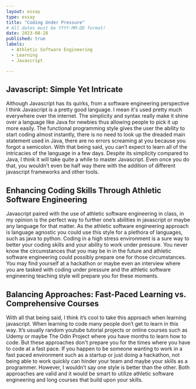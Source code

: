 ```yaml
---
layout: essay
type: essay
title: "Coding Under Pressure"
# All dates must be YYYY-MM-DD format!
date: 2023-08-28
published: true
labels:
  - Athletic Software Engineering
  - Learning
  - Javascript

---
```



## Javascript: Simple Yet Intricate

  Although Javascript has its quirks, from a software engineering perspective I think Javascript is a pretty good language. I mean it's used pretty much everywhere over the internet. The simplicity and syntax really make it shine over a language like Java for newbies thus allowing people to pick it up more easily. The functional programming style gives the user the ability to start coding almost instantly, there is no need to look up the dreaded main statement used in Java, there are no errors screaming at you because you forgot a semicolon. With that being said, you can’t expect to learn all of the intricacies of the language in a few days. Despite its simplicity compared to Java, I think it will take quite a while to master Javascript. Even once you do that, you wouldn’t even be half way there with the addition of different javascript frameworks and other tools. 

## Enhancing Coding Skills Through Athletic Software Engineering

  Javascript paired with the use of athletic software engineering in class, in my opinion is the perfect way to further one’s abilities in javascript or maybe any language for that matter. As the athletic software engineering approach is language agnostic you could use this style for a plethora of languages, such as java to python. Coding in a high stress environment is a sure way to better your coding skills and your ability to work under pressure. You never know the circumstances that you may be in in the future and athletic software engineering could possibly prepare one for those circumstances. You may find yourself at a hackathon or maybe even an interview where you are tasked with coding under pressure and the athletic software engineering teaching style will prepare you for these moments.

## Balancing Approaches: Fast-Paced Learning vs. Comprehensive Courses

  With all that being said, I think it’s cool to take this approach when learning javascript. When learning to code many people don’t get to learn in this way. It’s usually random youtube tutorial projects or online courses such as Udemy or maybe The Odin Project where you have months to learn how to code. But these approaches don't prepare you for the times where you have to code at a fast pace. If you happen to be someone wanting to work in a fast paced environment such as a startup or just doing a hackathon, not being able to work quickly can hinder your team and maybe your skills as a programmer. However, I wouldn’t say one style is better than the other. Both approaches are valid and it would be smart to utilize athletic software engineering and long courses that build upon your skills.
